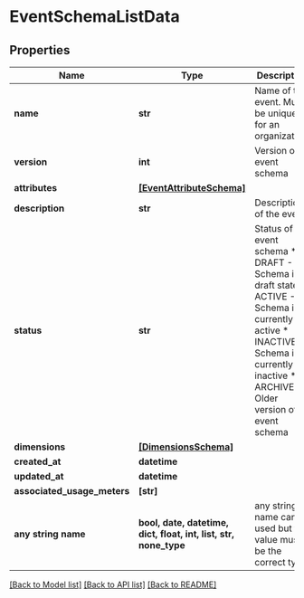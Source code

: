 # EventSchemaListData


## Properties
Name | Type | Description | Notes
------------ | ------------- | ------------- | -------------
**name** | **str** | Name of the event. Must be unique for an organization. | 
**version** | **int** | Version of event schema | 
**attributes** | [**[EventAttributeSchema]**](EventAttributeSchema.md) |  | 
**description** | **str** | Description of the event | [optional] 
**status** | **str** | Status of event schema * DRAFT - Schema is in draft state  * ACTIVE - Schema is currently active  * INACTIVE - Schema is currently inactive * ARCHIVED - Older version of event schema  | [optional] 
**dimensions** | [**[DimensionsSchema]**](DimensionsSchema.md) |  | [optional] 
**created_at** | **datetime** |  | [optional] 
**updated_at** | **datetime** |  | [optional] 
**associated_usage_meters** | **[str]** |  | [optional] 
**any string name** | **bool, date, datetime, dict, float, int, list, str, none_type** | any string name can be used but the value must be the correct type | [optional]

[[Back to Model list]](../README.md#documentation-for-models) [[Back to API list]](../README.md#documentation-for-api-endpoints) [[Back to README]](../README.md)


